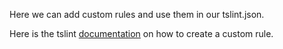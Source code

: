 Here we can add custom rules and use them in our tslint.json.

Here is the tslint [documentation](https://palantir.github.io/tslint/develop/custom-rules/) on how to create a custom rule.
